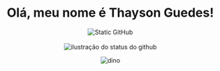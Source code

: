 <h1 align=center>Olá, meu nome é Thayson Guedes!</h1>

<div align=center>
  <img align='center' src="https://img.shields.io/static/v1?label=Overview&message=Thayson Guedes&color=f8efd4&style=for-the-badge&logo=GitHub" alt="Static GitHub">
  
</div>
<br>
<div align=center>
  <img align='center' src="https://github-readme-stats.vercel.app/api?username=ThaysonScript&show_icons=true&title_color=783c00&text_color=af552e&icon_color=783c00&bg_color=f8efd4&cache_seconds=2300" alt="ilustração do status do github">

![dino](https://gitee.com/skykeyjoker/PicCloud/raw/master/img/dino.gif)
</div>
